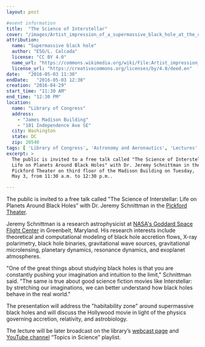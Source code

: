```yaml
---
layout: post

#event information
title:  "The Science of Interstellar"
cover: "/images/Artist_impression_of_a_supermassive_black_hole_at_the_centre_of_a_galaxy.jpg"
attribution:
  name: "Supermassive black hole"
  author: "ESO/L. Calcada"
  license: "CC BY 4.0"
  name_url: "https://commons.wikimedia.org/wiki/File:Artist_impression_of_a_supermassive_black_hole_at_the_centre_of_a_galaxy.jpg"
  license_url: "https://creativecommons.org/licenses/by/4.0/deed.en"
date:   "2016-05-03 11:30"
endDate:   "2016-05-03 12:30"
creation: "2016-04-29"
start_time: "11:30 AM"
end_time: "12:30 PM"
location:
  name: "Library of Congress"
  address:
    - "James Madison Building"
    - "101 Independence Ave SE"
  city: Washington
  state: DC
  zip: 20540
tags: [ 'Library of Congress', 'Astronomy and Aeronautics', 'Lectures' ]
excerpt: >
  The public is invited to a free talk called "The Science of Interstellar:
  Life on Planets Around Black Holes" with Dr. Jeremy Schnittman in the
  Pickford Theater on third floor of the Madison Building on Tuesday,
  May 3, from 11:30 a.m. to 12:30 p.m..

---
```


The public is invited to a free talk called "The Science of Interstellar:
Life on Planets Around Black Holes” with Dr. Jeremy Schnittman in the
[Pickford Theater](http://www.loc.gov/visit/maps-and-floor-plans/pickford-theater/?loclr=blogadm).

Jeremy Schnittman is a research astrophysicist at [NASA's Goddard Space
Flight Center](http://www.nasa.gov/goddard) in Greenbelt, Maryland. His research interests include
theoretical and computational modeling of black hole accretion flows,
X-ray polarimetry, black hole binaries, gravitational wave sources,
gravitational microlensing, planetary dynamics, resonance dynamics,
and exoplanet atmospheres.

"One of the great things about studying black holes is that you are
constantly pushing your imagination and intuition to the limit,"
Schnittman said. "The same is true about good science fiction movies
like Interstellar: by stretching our imaginations, we can better
understand how black holes behave in the real world."

The presentation will address the "habitability zone" around
supermassive black holes and will discuss the Hollywood movie in
light of the physics governing accretion, relativity, and astrobiology.

The lecture will be later broadcast on the library’s [webcast
page](http://www.loc.gov/today/cyberlc/results.php?cat=8&loclr=blogadm)
and [YouTube channel](https://www.youtube.com/playlist?list=PL7D437230CAAB6B9C)
“Topics in Science” playlist.
